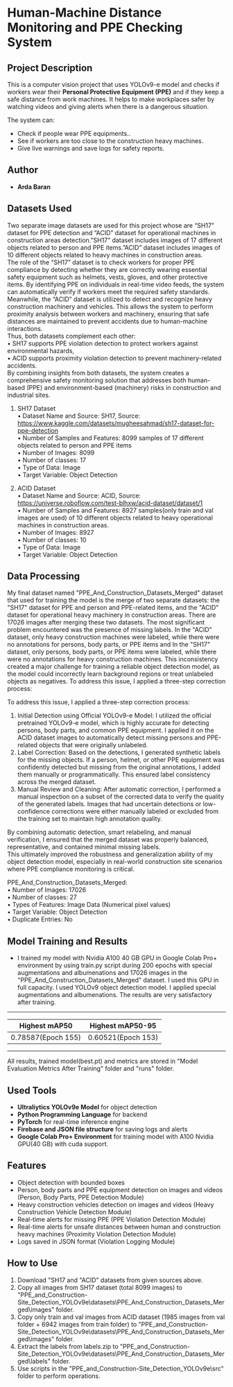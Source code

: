 # Human-Machine Distance Monitoring and PPE Checking System

## Project Description

This is a computer vision project that uses YOLOv9-e model and checks if workers wear their **Personal Protective Equipment (PPE)** and if they keep a safe distance from work machines. It helps to make workplaces safer by watching videos and giving alerts when there is a dangerous situation.

The system can:
- Check if people wear PPE equipments..
- See if workers are too close to the construction heavy machines.
- Give live warnings and save logs for safety reports.

## Author

- **Arda Baran**

## Datasets Used

Two separate image datasets are used for this project whose are “SH17” dataset for PPE detection and “ACID” dataset for operational machines in construction areas detection.”SH17” dataset includes images of 17 different objects related to person and PPE items.”ACID” dataset includes images of 10 different objects related to heavy machines in construction areas.  
The role of the “SH17” dataset is to check workers for proper PPE compliance by detecting whether they are correctly wearing essential safety equipment such as helmets, vests, gloves, and other protective items. By identifying PPE on individuals in real-time video feeds, the system can automatically verify if workers meet the required safety standards.  
Meanwhile, the “ACID” dataset is utilized to detect and recognize heavy construction machinery and vehicles. This allows the system to perform proximity analysis between workers and machinery, ensuring that safe distances are maintained to prevent accidents due to human-machine interactions.  
Thus, both datasets complement each other:  
• SH17 supports PPE violation detection to protect workers against environmental hazards,  
• ACID supports proximity violation detection to prevent machinery-related accidents.  
By combining insights from both datasets, the system creates a comprehensive safety monitoring solution that addresses both human-based (PPE) and environment-based (machinery) risks in construction and industrial sites.  

1) SH17 Dataset  
• Dataset Name and Source: SH17, Source: https://www.kaggle.com/datasets/mugheesahmad/sh17-dataset-for-ppe-detection                            
• Number of Samples and Features: 8099 samples of 17 different objects related to person and PPE items  
• Number of Images: 8099  
• Number of classes: 17  
• Type of Data: Image  
• Target Variable: Object Detection  

2) ACID Dataset  
• Dataset Name and Source: ACID, Source: https://universe.roboflow.com/test-blhxw/acid-dataset/dataset/1  
• Number of Samples and Features: 8927 samples(only train and val images are used) of 10 different objects related to heavy operational machines in construction areas.  
• Number of Images: 8927  
• Number of classes: 10  
• Type of Data: Image  
• Target Variable: Object Detection

## Data Processing

My final dataset named "PPE_And_Construction_Datasets_Merged" dataset that used for training the model is the merge of two separate datasets: the "SH17" dataset for PPE and person and PPE-related items, and the "ACID" dataset for operational heavy machinery in construction areas. There are 17026 images after merging these two datasets. The most significant problem encountered was the presence of missing labels. In the "ACID" dataset, only heavy construction machines were labeled, while there were no annotations for persons, body parts, or PPE items and In the "SH17" dataset, only persons, body parts, or PPE items were labeled, while there were no annotations for heavy construction machines. This inconsistency created a major challenge for training a reliable object detection model, as the model could incorrectly learn background regions or treat unlabeled objects as negatives. To address this issue, I applied a three-step correction process:

To address this issue, I applied a three-step correction process:  
1) Initial Detection using Official YOLOv9-e Model: I utilized the official pretrained YOLOv9-e model, which is highly accurate for detecting persons, body parts, and common PPE equipment. I applied it on the ACID dataset images to automatically detect missing persons and PPE-related objects that were originally unlabeled.  
2) Label Correction: Based on the detections, I generated synthetic labels for the missing objects. If a person, helmet, or other PPE equipment was confidently detected but missing from the original annotations, I added them manually or programmatically. This ensured label consistency across the merged dataset.  
3) Manual Review and Cleaning: After automatic correction, I performed a manual inspection on a subset of the corrected data to verify the quality of the generated labels. Images that had uncertain detections or low-confidence corrections were either manually labeled or excluded from the training set to maintain high annotation quality.

By combining automatic detection, smart relabeling, and manual verification, I ensured that the merged dataset was properly balanced, representative, and contained minimal missing labels.  
This ultimately improved the robustness and generalization ability of my object detection model, especially in real-world construction site scenarios where PPE compliance monitoring is critical.

PPE_And_Construction_Datasets_Merged:  
• Number of Images: 17026  
• Number of classes: 27  
• Types of Features: Image Data (Numerical pixel values)  
• Target Variable: Object Detection  
• Duplicate Entries: No

## Model Training and Results

- I trained my model with Nvidia A100 40 GB GPU in Google Colab Pro+ environment by using train.py script during 200 epochs with special augmentations and albumenations and 17026 images in the "PPE_And_Construction_Datasets_Merged" dataset. I used this GPU in full capacity. I used YOLOv9 object detection model. I applied special augmentations and albumenations. The results are very satisfactory after training.  
------------------------------------------------  
| Highest mAP50            | Highest mAP50-95  |  
|--------------------------|------------------ |  
|  0.78587(Epoch 155)      | 0.60521(Epoch 153)|  
------------------------------------------------  

All results, trained model(best.pt) and metrics are stored in "Model Evaluation Metrics After Training" folder and "runs" folder.

## Used Tools

- **Ultraliytics YOLOv9e Model** for object detection  
- **Python Programming Language** for backend  
- **PyTorch** for real-time inference engine  
- **Firebase and JSON file structure** for saving logs and alerts  
- **Google Colab Pro+ Environment** for training model with A100 Nvidia GPU(40 GB) with cuda support.

## Features

- Object detection with bounded boxes  
- Person, body parts and PPE equipment detection on images and videos (Person, Body Parts, PPE Detection Module)  
- Heavy construction vehicles detection on images and videos (Heavy Construction Vehicle Detection Module)  
- Real-time alerts for missing PPE (PPE Violation Detection Module)  
- Real-time alerts for unsafe distances between human and construction heavy machines (Proximity Violation Detection Module)  
- Logs saved in JSON format (Violation Logging Module)

## How to Use

1. Download "SH17 and "ACID" datasets from given sources above.  
2. Copy all images from SH17 dataset (total 8099 images) to "PPE_and_Construction-Site_Detection_YOLOv9e\datasets\PPE_And_Construction_Datasets_Merged\images" folder.  
3. Copy only train and val images from ACID dataset (1985 images from val folder + 6942 images from train folder) to "PPE_and_Construction-Site_Detection_YOLOv9e\datasets\PPE_And_Construction_Datasets_Merged\images" folder.  
4. Extract the labels from labels.zip to "PPE_and_Construction-Site_Detection_YOLOv9e\datasets\PPE_And_Construction_Datasets_Merged\labels" folder.  
5. Use scripts in the "PPE_and_Construction-Site_Detection_YOLOv9e\src" folder to perform operations.


